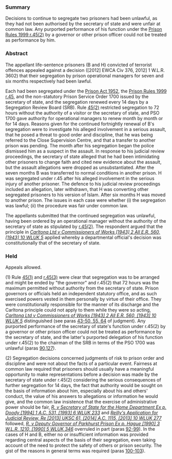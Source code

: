 ### Summary

Decisions to continue to segregate two prisoners had been unlawful, as they had not been authorised by the secretary of state and were unfair at common law. Any purported performance of his function under the [Prison Rules 1999 r.45(2)](https://uk.westlaw.com/Document/IC1AA6FE0E45011DA8D70A0E70A78ED65/View/FullText.html?originationContext=document&transitionType=DocumentItem&ppcid=7f07c4a7ceda4222a659e9d0c7a2491d&contextData=(sc.Default)) by a governor or other prison officer could not be treated as performance by him.

### Abstract

The appellant life-sentence prisoners (B and H) convicted of terrorist offences appealed against a decision ([2012] EWCA Civ 376, 2012] 1 W.L.R. 3602) that their segregation by prison operational managers for seven and six months respectively had been lawful.

Each had been segregated under the [Prison Act 1952](https://uk.westlaw.com/Document/I60A05700E42311DAA7CF8F68F6EE57AB/View/FullText.html?originationContext=document&transitionType=DocumentItem&ppcid=7f07c4a7ceda4222a659e9d0c7a2491d&contextData=(sc.Default)), the [Prison Rules 1999 r.45](https://uk.westlaw.com/Document/IC1AA6FE0E45011DA8D70A0E70A78ED65/View/FullText.html?originationContext=document&transitionType=DocumentItem&ppcid=7f07c4a7ceda4222a659e9d0c7a2491d&contextData=(sc.Default)), and the non-statutory Prison Service Order 1700 issued by the secretary of state, and the segregation renewed every 14 days by a Segregation Review Board (SRB). Rule [45(2)](https://uk.westlaw.com/Document/IC1AA6FE0E45011DA8D70A0E70A78ED65/View/FullText.html?originationContext=document&transitionType=DocumentItem&ppcid=7f07c4a7ceda4222a659e9d0c7a2491d&contextData=(sc.Default)) restricted segregation to 72 hours without the authority of a visitor or the secretary of state, and PSO 1700 gave authority for operational managers to renew month by month or for 14 days. Reasons given for the continued fortnightly renewal of B's segregation were to investigate his alleged involvement in a serious assault, that he posed a threat to good order and discipline, that he was being referred to the Close Supervision Centre, and that a transfer to another prison was pending. The month after his segregation began the police dismissed him as a suspect in the assault. In response to his judicial review proceedings, the secretary of state alleged that he had been intimidating other prisoners to change faith and cited new evidence about the assault, but the assault allegations were dropped as unsubstantiated. After the seven months B was transferred to normal conditions in another prison. H was segregated under r.45 after his alleged involvement in the serious injury of another prisoner. The defence to his judicial review proceedings included an allegation, later withdrawn, that H was converting other segregated prisoners to his version of Islam. After six months H was moved to another prison. The issues in each case were whether (i) the segregation was lawful; (ii) the procedure was fair under common law.

The appellants submitted that the continued segregation was unlawful, having been ordered by an operational manager without the authority of the secretary of state as stipulated by [r.45(2)](https://uk.westlaw.com/Document/IC1AA6FE0E45011DA8D70A0E70A78ED65/View/FullText.html?originationContext=document&transitionType=DocumentItem&ppcid=7f07c4a7ceda4222a659e9d0c7a2491d&contextData=(sc.Default)). The respondent argued that the principle in _[Carltona Ltd v Commissioners of Works [1943] 2 All E.R. 560, [1943] 10 WLUK 5](https://uk.westlaw.com/Document/IF7186580E57011DAB242AFEA6182DD7E/View/FullText.html?originationContext=document&transitionType=DocumentItem&ppcid=7f07c4a7ceda4222a659e9d0c7a2491d&contextData=(sc.Default))_ applied whereby a departmental official's decision was constitutionally that of the secretary of state.

### Held

Appeals allowed.

(1) Rule [45(1)](https://uk.westlaw.com/Document/IC1AA6FE0E45011DA8D70A0E70A78ED65/View/FullText.html?originationContext=document&transitionType=DocumentItem&ppcid=7f07c4a7ceda4222a659e9d0c7a2491d&contextData=(sc.Default)) and [r.45(3)](https://uk.westlaw.com/Document/IC1AA6FE0E45011DA8D70A0E70A78ED65/View/FullText.html?originationContext=document&transitionType=DocumentItem&ppcid=7f07c4a7ceda4222a659e9d0c7a2491d&contextData=(sc.Default)) were clear that segregation was to be arranged and might be ended by "the governor" and r.45(2) that 72 hours was the maximum permitted without authority from the secretary of state. Prison governors or officials held an independent statutory office, and as such exercised powers vested in them personally by virtue of their office. They were constitutionally responsible for the manner of its discharge and the Carltona principle could not apply to them while they were so acting, _[Carltona Ltd v Commissioners of Works [1943] 2 All E.R. 560, [1943] 10 WLUK 5](https://uk.westlaw.com/Document/IF7186580E57011DAB242AFEA6182DD7E/View/FullText.html?originationContext=document&transitionType=DocumentItem&ppcid=7f07c4a7ceda4222a659e9d0c7a2491d&contextData=(sc.Default))_ distinguished (see paras [43-50, 55, 64](javascript:void(0); "View judgment paragraphs") of judgment). Any purported performance of the secretary of state's function under r.45(2) by a governor or other prison officer could not be treated as performance by the secretary of state, and the latter's purported delegation of his function under r.45(2) to the chairman of the SRB in terms of the PSO 1700 was unlawful (paras [90,127](javascript:void(0); "View judgment paragraphs")). 

(2) Segregation decisions concerned judgments of risk to prison order and discipline and were not about the facts of a particular event. Fairness at common law required that prisoners should usually have a meaningful opportunity to make representations before a decision was made by the secretary of state under r.45(2) considering the serious consequences of further segregation for 14 days, the fact that authority would be sought on the basis of information about him, especially about his and others' conduct, the value of his answers to allegations or information he would give, and the common law insistence that the exercise of administrative power should be fair, _[R. v Secretary of State for the Home Department Ex p. Doody [1994] 1 A.C. 531, [1993] 6 WLUK 233](https://uk.westlaw.com/Document/I65782B90E42811DA8FC2A0F0355337E9/View/FullText.html?originationContext=document&transitionType=DocumentItem&ppcid=7f07c4a7ceda4222a659e9d0c7a2491d&contextData=(sc.Default))_ and _[Reilly's Application for Judicial Review, Re [2013] UKSC 61, [2014] A.C. 1115, [2013] 10 WLUK 277](https://uk.westlaw.com/Document/I0086AB0030E011E3AC51CABC0E2C66BF/View/FullText.html?originationContext=document&transitionType=DocumentItem&ppcid=7f07c4a7ceda4222a659e9d0c7a2491d&contextData=(sc.Default))_ followed, _[R. v Deputy Governor of Parkhurst Prison Ex p. Hague [1990] 3 W.L.R. 1210, [1990] 5 WLUK 346](https://uk.westlaw.com/Document/I3F7D1E00E42811DA8FC2A0F0355337E9/View/FullText.html?originationContext=document&transitionType=DocumentItem&ppcid=7f07c4a7ceda4222a659e9d0c7a2491d&contextData=(sc.Default))_ overruled in part (paras [92-99](javascript:void(0); "View judgment paragraphs")). In the cases of H and B, either no or insufficient information was provided regarding central aspects of the basis of their segregation, even taking account of the need to protect the safety of others or prison security. The gist of the reasons in general terms was required (paras [100-103](javascript:void(0); "View judgment paragraphs")).